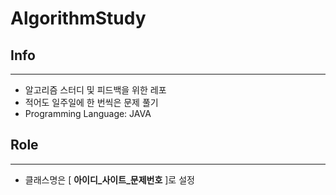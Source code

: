 # AlgorithmStudy

## Info

---
- 알고리즘 스터디 및 피드백을 위한 레포
- 적어도 일주일에 한 번씩은 문제 풀기
- Programming Language: JAVA


## Role

----

- 클래스명은 [ **아이디_사이트_문제번호** ]로 설정
